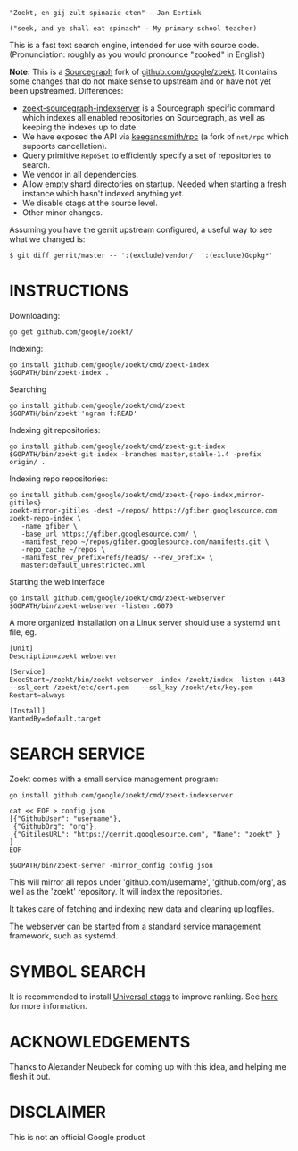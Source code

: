 
    "Zoekt, en gij zult spinazie eten" - Jan Eertink

    ("seek, and ye shall eat spinach" - My primary school teacher)

This is a fast text search engine, intended for use with source
code. (Pronunciation: roughly as you would pronounce "zooked" in English)

**Note:** This is a [Sourcegraph](https://github.com/sourcegraph/zoekt) fork
of [github.com/google/zoekt](https://github.com/google/zoekt). It contains
some changes that do not make sense to upstream and or have not yet been
upstreamed. Differences:

- [zoekt-sourcegraph-indexserver](cmd/zoekt-sourcegraph-indexserver/main.go)
  is a Sourcegraph specific command which indexes all enabled repositories on
  Sourcegraph, as well as keeping the indexes up to date.
- We have exposed the API via
  [keegancsmith/rpc](https://github.com/keegancsmith/rpc) (a fork of `net/rpc`
  which supports cancellation).
- Query primitive `RepoSet` to efficiently specify a set of repositories to
  search.
- We vendor in all dependencies.
- Allow empty shard directories on startup. Needed when starting a fresh
  instance which hasn't indexed anything yet.
- We disable ctags at the source level.
- Other minor changes.

Assuming you have the gerrit upstream configured, a useful way to see what we
changed is:

``` shellsession
$ git diff gerrit/master -- ':(exclude)vendor/' ':(exclude)Gopkg*'
```

INSTRUCTIONS
============

Downloading:

    go get github.com/google/zoekt/

Indexing:

    go install github.com/google/zoekt/cmd/zoekt-index
    $GOPATH/bin/zoekt-index .

Searching

    go install github.com/google/zoekt/cmd/zoekt
    $GOPATH/bin/zoekt 'ngram f:READ'

Indexing git repositories:

    go install github.com/google/zoekt/cmd/zoekt-git-index
    $GOPATH/bin/zoekt-git-index -branches master,stable-1.4 -prefix origin/ .

Indexing repo repositories:

    go install github.com/google/zoekt/cmd/zoekt-{repo-index,mirror-gitiles}
    zoekt-mirror-gitiles -dest ~/repos/ https://gfiber.googlesource.com
    zoekt-repo-index \
       -name gfiber \
       -base_url https://gfiber.googlesource.com/ \
       -manifest_repo ~/repos/gfiber.googlesource.com/manifests.git \
       -repo_cache ~/repos \
       -manifest_rev_prefix=refs/heads/ --rev_prefix= \
       master:default_unrestricted.xml

Starting the web interface

    go install github.com/google/zoekt/cmd/zoekt-webserver
    $GOPATH/bin/zoekt-webserver -listen :6070

A more organized installation on a Linux server should use a systemd unit file,
eg.

    [Unit]
    Description=zoekt webserver

    [Service]
    ExecStart=/zoekt/bin/zoekt-webserver -index /zoekt/index -listen :443  --ssl_cert /zoekt/etc/cert.pem   --ssl_key /zoekt/etc/key.pem
    Restart=always

    [Install]
    WantedBy=default.target


SEARCH SERVICE
==============

Zoekt comes with a small service management program:

    go install github.com/google/zoekt/cmd/zoekt-indexserver

    cat << EOF > config.json
    [{"GithubUser": "username"},
     {"GithubOrg": "org"},
     {"GitilesURL": "https://gerrit.googlesource.com", "Name": "zoekt" }
    ]
    EOF

    $GOPATH/bin/zoekt-server -mirror_config config.json

This will mirror all repos under 'github.com/username', 'github.com/org', as
well as the 'zoekt' repository. It will index the repositories.

It takes care of fetching and indexing new data and cleaning up logfiles.

The webserver can be started from a standard service management framework, such
as systemd.


SYMBOL SEARCH
=============

It is recommended to install [Universal
ctags](https://github.com/universal-ctags/ctags) to improve
ranking. See [here](doc/ctags.md) for more information.


ACKNOWLEDGEMENTS
================

Thanks to Alexander Neubeck for coming up with this idea, and helping me flesh
it out.


DISCLAIMER
==========

This is not an official Google product
